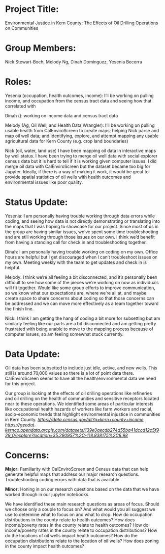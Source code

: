 # Project Title: 
Environmental Justice in Kern County: The Effects of Oil Drilling Operations on Communities
# Group Members:
Nick Stewart-Boch, Melody Ng, Dinah Dominguez, Yesenia Becerra
# Roles: 
Yesenia (occupation, health outcomes, income): I’ll be working on pulling income, and occupation from the census tract data and seeing how that correlated with  

Dinah (): working on income data and census tract data

Melody (Ag, Oil Well, and Health Data Wrangler): I’ll be working on pulling usable health from CalEnviroScreen to create maps; helping Nick parse and map oil well data; and identifying, explore, and attempt mapping any usable agricultural data for Kern County (e.g. crop land boundaries)

Nick (oil, water, land use) I have been mapping oil data in interactive maps by well status. I have been trying to merge oil well data with social explorer census data but it is hard to tell if it is working given computer issues. I did merge oil data with CalEnviroScreen but the dataset became too big for Jupyter. Ideally, if there is a way of making it work, it would be great to provide spatial statistics of oil wells with health outcomes and environmental issues like poor quality.

# Status Update: 
Yesenia: I am personally having trouble working through data errors while coding, and seeing how data is not directly demonstrating or translating into the maps that I was hoping to showcase for our project. Since most of us in the group are having similar issues, we’ve spent some time troubleshooting and are still working through those issues on our own. I think we’d benefit from having a standing call for check in and troubleshooting together. 

Dinah: I am personally having trouble working on coding on my own. Office hours are helpful but I get discouraged when I can’t troubleshoot issues on my own. Meeting weekly with the team to get updates and check in is helpful. 

Melody: I think we’re all feeling a bit disconnected, and it’s personally been difficult to see how some of the pieces we’re working on now as individuals will fit together. Would like some group efforts to improve communication, so we know what our expectations are, where we’re all at, and maybe create space to share concerns about coding so that those concerns can be addressed and we can move more effectively as a team together toward the finish line.

Nick: I think I am getting the hang of coding a bit more for subsetting but am similarly feeling like our parts are a bit disconnected and am getting pretty frustrated with being unable to move to the mapping process because of computer issues, so am feeling somewhat stuck currently. 

# Data Update:
Oil data has been subsetted to include just idle, active, and new wells. This still is around 70,000 values so there is a lot of point data there. CalEnviroScreen seems to have all the health/environmental data we need for this project.

Our group is looking at the effects of oil drilling operations like refineries and oil drilling on the health of communities and sensitive receptors located near to these operations. We identified some areas of particular interests like occupational health hazards of workers like farm workers and racial, socio-economic trends that highlight environmental injustice in communities in Kern County.
*https://data.census.gov/all?q=kern+county+income*
*https://geodat-kernco.opendata.arcgis.com/datasets/139e0aecdb274d55ba41dccd12c5f929_0/explore?location=35.290957%2C-118.838175%2C8.98*

# Concerns:
**Major:** Familiarity with CalEnviroScreen and Census data that can help generate helpful maps that address our major research questions. Troubleshooting coding errors with data that is available. 

**Minor:** Honing in on our research questions based on the data that we have worked through in our jupyter notebooks. 

We have identified these main research questions as areas of focus. Should we choose only a couple to focus on? And what would you all suggest we use to determine what to focus on and what to drop.
How do occupation distributions in the county relate to health outcomes? 
How does income/poverty rates in the county relate to health outcomes?
How do income/poverty rates in the county relate to occupation distributions?
How do the locations of oil wells impact health outcomes?
How do the occupation distributions relate to the location of oil wells?
How does zoning in the county impact health outcomes?



